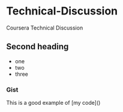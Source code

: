 # Technical-Discussion
Coursera Technical Discussion
## Second heading


* one
* two
* three

### Gist
This is a good example of [my code](<script src="https://gist.github.com/smrigank/b51f4e73736e80fe8dd4523b8bcf1c82.js"></script>)
